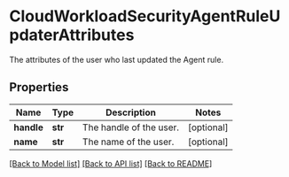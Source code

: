 # CloudWorkloadSecurityAgentRuleUpdaterAttributes

The attributes of the user who last updated the Agent rule.

## Properties

| Name       | Type    | Description             | Notes      |
| ---------- | ------- | ----------------------- | ---------- |
| **handle** | **str** | The handle of the user. | [optional] |
| **name**   | **str** | The name of the user.   | [optional] |

[[Back to Model list]](README.md#documentation-for-models) [[Back to API list]](README.md#documentation-for-api-endpoints) [[Back to README]](README.md)
